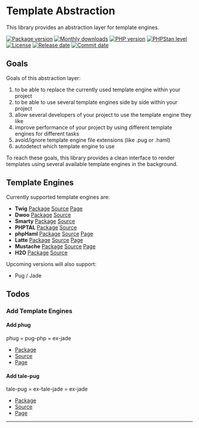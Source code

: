 # Template Abstraction

This library provides an abstraction layer for template engines.

[![Package version](http://img.shields.io/packagist/v/ceus-media/template-abstraction.svg?style=flat-square)](https://packagist.org/packages/ceus-media/template-abstraction)
[![Monthly downloads](http://img.shields.io/packagist/dt/ceus-media/template-abstraction.svg?style=flat-square)](https://packagist.org/packages/ceus-media/template-abstraction)
[![PHP version](http://img.shields.io/packagist/php-v/ceus-media/template-abstraction.svg?style=flat-square)](https://packagist.org/packages/ceus-media/template-abstraction)
[![PHPStan level](https://img.shields.io/badge/PHPStan-level%207-brightgreen.svg?style=flat-square)](https://packagist.org/packages/ceus-media/template-abstraction)
[![License](https://img.shields.io/packagist/l/ceus-media/template-abstraction.svg?style=flat-square)](https://packagist.org/packages/ceus-media/template-abstraction)
[![Release date](https://img.shields.io/github/release-date/CeusMedia/TemplateAbstraction.svg?style=flat-square)](https://github.com/CeusMedia/TemplateAbstraction)
[![Commit date](https://img.shields.io/github/last-commit/CeusMedia/TemplateAbstraction.svg?style=flat-square)](https://github.com/CeusMedia/TemplateAbstraction)

## Goals

Goals of this abstraction layer:

1. to be able to replace the currently used template engine within your project
2. to be able to use several template engines side by side within your project
3. allow several developers of your project to use the template engine they like
4. improve performance of your project by using different template engines for different tasks
5. avoid/ignore template engine file extensions (like .pug or .haml)
6. autodetect which template engine to use

To reach these goals, this library provides a clean interface to render templates using several available template engines in the background.

## Template Engines

Currently supported template engines are:

- **Twig** [Package][Twig_Package] [Source][Twig_Source] [Page][Twig_Page]
- **Dwoo** [Package][Dwoo_Package] [Source][Dwoo_Source]
- **Smarty** [Package][Smarty_Package] [Source][Smarty_Source]
- **PHPTAL** [Package][PHPTAL_Package] [Source][PHPTAL_Source]
- **phpHaml** [Package][PHPHaml_Package] [Source][PHPHaml_Source] [Page][PHPHaml_Page]
- **Latte** [Package][Latte_Package] [Source][Latte_Source] [Page][Latte_Page]
- **Mustache** [Package][Mustache_Package] [Source][Mustache_Source] [Page][Mustache_Page]
- **H2O** [Package][H2O_Package] [Source][H2O_Source]

Upcoming versions will also support:

- Pug / Jade

## Todos

### Add Template Engines

#### Add phug

phug = pug-php = ex-jade

- [Package](https://packagist.org/packages/pug-php/pug)
- [Source](https://github.com/pug-php/pug)
- [Page](https://www.phug-lang.com/)

#### Add tale-pug

tale-pug = ex-tale-jade = ex-jade

- [Package](https://packagist.org/packages/talesoft/tale-pug)
- [Source](https://github.com/Talesoft/tale-pug)
- [Page](http://jade.talesoft.codes/)

----
[Twig_Package]: https://packagist.org/packages/twig/twig
[Twig_Source]: https://github.com/twigphp/Twig
[Twig_Page]: https://twig.symfony.com/doc/3.x/templates.html

[Smarty_Package]: https://packagist.org/packages/smarty/smarty
[Smarty_Source]: https://github.com/smarty-php/smarty

[Dwoo_Package]: https://packagist.org/packages/dwoo/dwoo
[Dwoo_Source]: https://github.com/dwoo-project/dwoo

[PHPTAL_Package]: https://packagist.org/packages/phptal/phptal
[PHPTAL_Source]: https://github.com/phptal/PHPTAL

[Latte_Package]: https://packagist.org/packages/latte/latte
[Latte_Source]: https://github.com/nette/latte
[Latte_Page]: https://latte.nette.org/

[Mustache_Package]: https://packagist.org/packages/mustache/mustache
[Mustache_Source]: https://github.com/bobthecow/mustache.php
[Mustache_Page]:https://github.com/bobthecow/mustache.php

[H2O_Package]: https://packagist.org/packages/blesta/h2o
[H2O_Source]: https://github.com/blesta/h2o

[PHPHaml_Package]: https://packagist.org/packages/kriss0r/php-haml
[PHPHaml_Source]: https://github.com/kriss0r/phphaml
[PHPHaml_Page]: http://phphaml.sourceforge.net/
